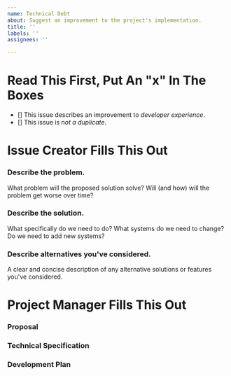 ```yaml
---
name: Technical Debt
about: Suggest an improvement to the project's implementation.
title: ''
labels: ''
assignees: ''

---
```


# Read This First, Put An "x" In The Boxes

- [] This issue describes an improvement to _developer experience_.
- [] This issue is _not a duplicate_.

# Issue Creator Fills This Out

### Describe the problem.
What problem will the proposed solution solve? Will (and how) will the problem get worse over time?

### Describe the solution.
What specifically do we need to do? What systems do we need to change? Do we need to add new systems?

### Describe alternatives you've considered.
A clear and concise description of any alternative solutions or features you've considered.

# Project Manager Fills This Out

### Proposal

### Technical Specification

### Development Plan
